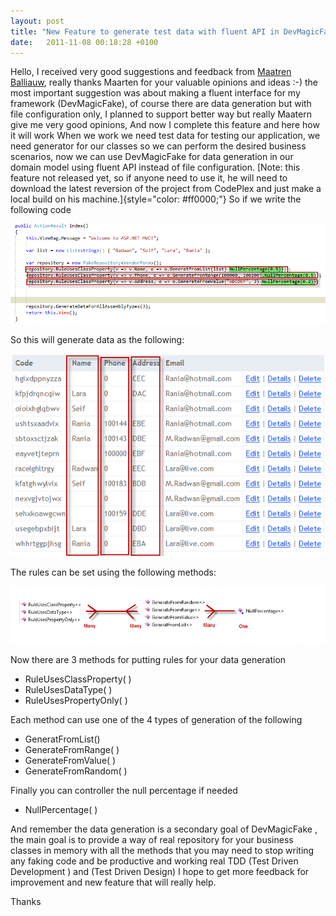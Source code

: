 ```yaml
---
layout: post
title: "New Feature to generate test data with fluent API in DevMagicFake"
date:   2011-11-08 00:18:28 +0100
---
```


Hello, I received very good suggestions and feedback from [Maatren  Balliauw](http://blog.maartenballiauw.be/ "Maartenballiaw"), really thanks Maarten for your valuable opinions and ideas  :-) the most
important suggestion was about making a fluent interface for
my framework (DevMagicFake), of course there are data generation but
with file configuration only, I planned to support better way but really
Maatern give me very good opinions,  And now I complete this feature and
here how it will work When we work we need test data for testing our
application, we need generator for our classes so we can perform the
desired business scenarios, now we can use DevMagicFake for data
generation in our domain model using fluent API instead of file
configuration. [Note: this feature not released yet, so if anyone need
to use it, he will need to download the latest reversion of
the project from CodePlex and just make a local build on his
machine.]{style="color: #ff0000;"} So if we write the following code

[![](/assets/img/2011/11/FluentCode.png)](/assets/img/2011/11/FluentCode.png)

So this will generate data as the following:

[![FluentAPIResult](/assets/img/2011/11/FluentAPIResult.png)](/assets/img/2011/11/FluentAPIResult.png)

The rules can be set using the following methods:

[![FluentAPI](/assets/img/2011/11/FluentAPI.png)](/assets/img/2011/11/FluentAPI.png)

Now there are 3 methods for putting rules for your data generation

-   RuleUsesClassProperty( )
-   RuleUsesDataType( )
-   RuleUsesPropertyOnly( )

Each method can use one of the 4 types of generation of the following

-   GeneratFromList()
-   GenerateFromRange( )
-   GenerateFromValue( )
-   GenerateFromRandom( )

Finally you can controller the null percentage if needed

-   NullPercentage( )

And remember the data generation is a secondary goal of DevMagicFake ,
the main goal is to provide a way of real repository for your business
classes in memory with all the methods that you may need to
stop writing any faking code and be productive and working real TDD
(Test Driven Development ) and (Test Driven Design) I hope to get more
feedback for improvement and new feature that will really help. 

Thanks

